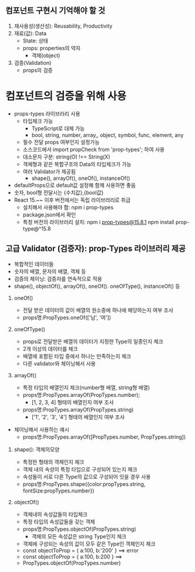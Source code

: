 ## 컴포넌트 구현시 기억해야 할 것
1. 재사용성(생산성): Reusability, Productivity
2. 재료(값): Data
   - State: 상태
   - props: properties의 약자
     - 객체(object)
3. 검증(Validation)
   - props의 검증

# 컴포넌트의 검증을 위해 사용
- props-types 라이브러리 사용
  - 타입체크 가능
    - TypeScript로 대체 가능
    - bool, string, number, array,, object, symbol, func, element, any
  - 필수 전달 props 여부인지 설정가능
  - 소스코드에서 import propCheck from 'prop-types'; 하여 사용
  - 대소문자 구분: string(O) !== String(X)
  - 객체형과 같은 복합구조의 Data의 타입체크가 가능
  - 여러 Validator가 제공됨
    - shape(), arrayOf(), oneOf(), instanceOf()
- defaultProps으로 default값 설정해 함께 사용하면 좋음
- 숫자, bool형 전달시는 {수치값},{bool값}
- React 15.~~ 이후 버전에서는 독립 라이브러리로 취급
  - 설치해서 사용해야 함: npm i prop-types
  - package.json에서 확인
  - 특정 버전의 라이브러리 설치: npm i prop-types@15.8.1
            npm install prop-type@^15.8

## 고급 Validator (검증자): prop-Types 라이브러리 제공
- 복합적인 데이터들
- 숫자의 배열, 문자의 배열, 객체 등
- 검증의 체이닝: 검증자를 연속적으로 적용
- shape(), objectOf(), arrayOf(), oneOf(). oneOfType(), instanceOf() 등

1) oneOf()
   - 전달 받은 데이터의 값이 배열의 원소중에 하나에 해당하는지 여부 조사
   - props명:PropTypes.oneOf(['남', '여'])

2) oneOfType()
   - props로 전달받은 배열의 데이터가 지정한 Type의 일종인지 체크
   - 2개 이상의 데이터를 체크
   - 배열에 포함된 타입 중에서 하나는 만족하는지 체크
   - 다른 validator와 체이닝해서 사용

3) arrayOf()
   - 특정 타입의 배열인지 체크(number형 배열, string형 배열)
   - props명:PropTypes.arrayOf(PropTypes.number);
     - [1, 2, 3, 4] 형태의 배열인지 여부 조사
   - props명:PropTypes.arrayOf(PropTypes.string)
     - ['1', '2', '3', '4'] 형태의 배열인지 여부 조사

* 체이닝해서 사용하는 예시
  * props명:PropTypes.arrayOf([PropTypes.number, PropTypes.string])

1) shape(): 객체의모양
   - 특정한 형태의 객체인지 체크
   - 객체 내의 속성이 특정 타입으로 구성되어 있는지 체크
   - 속성들이 서로 다른 Type의 값으로 구성되어 잇을 경우 사용
   - props명:PropTypes.shape({color:propTypes.string, fontSize:propTypes.number})

2) objectOf()
   - 객체내의 속성값들의 타입체크
   - 특정 타입의 속성값들을 갖는 객체
   - props명:PropTypes.objectOf(PropTypes.string)  
     - 객체의 모든 속성값은 string Type인지 체크
   - 객체에 구성되는 속성의 값이 모두 같은 Type인 객체인지 체크
   - const objectToProp = { a:100, b:'200' } ==> error
   - const objectToProp = { a:100, b:200 } ==> 
   - PropTypes.objectOf(PropTypes.number)